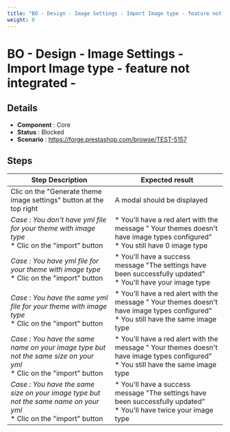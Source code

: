 ```yaml
---
title: "BO - Design - Image Settings - Import Image type - feature not integrated -"
weight: 8
---
```


# BO - Design - Image Settings - Import Image type - feature not integrated -
## Details
* **Component** : Core
* **Status** : Blocked
* **Scenario** : https://forge.prestashop.com/browse/TEST-5157

## Steps
| Step Description | Expected result |
| ----- | ----- |
| Clic on the "Generate theme image settings" button at the top right | A modal should be displayed |
| *Case : You don't have yml file for your theme with image type* <br> * Clic on the "import" button | * You'll have a red alert with the message " Your themes doesn't have image types configured" <br> * You still have 0 image type |
| *Case : You have yml file for your theme with image type* <br> * Clic on the "import" button | * You'll have a success message "The settings have been successfully updated" <br> * You'll have your image type |
| *Case : You have the same yml file for your theme with image type* <br> * Clic on the "import" button | * You'll have a red alert with the message " Your themes doesn't have image types configured" <br> * You still have the same image type |
| *Case : You have the same name on your image type but not the same size on your yml*  <br> * Clic on the "import" button | * You'll have a red alert with the message " Your themes doesn't have image types configured" <br> * You still have the same image type |
| *Case :* *You have the same size on your image type but not the same name on your yml*   <br> * Clic on the "import" button | * You'll have a success message "The settings have been successfully updated" <br> * You'll have twice your image type |
